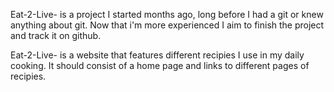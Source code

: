 Eat-2-Live- is a project I started months ago, long before I had a git or knew anything
about git. Now that i'm more experienced I aim to finish the project and 
track it on github.

Eat-2-Live- is a website that features different recipies I use in my daily cooking.
It should consist of a home page and links to different pages of recipies. 
